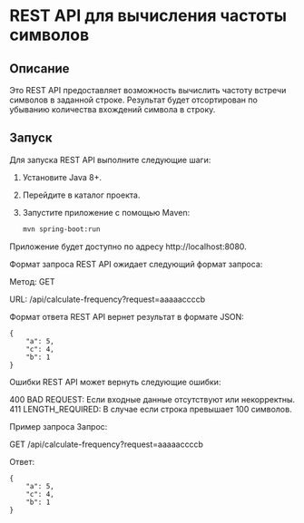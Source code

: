 # REST API для вычисления частоты символов

## Описание

Это REST API предоставляет возможность вычислить частоту встречи символов в заданной строке. 
Результат будет отсортирован по убыванию количества вхождений символа в строку.

## Запуск

Для запуска REST API выполните следующие шаги:

1. Установите Java 8+.
2. Перейдите в каталог проекта.
3. Запустите приложение с помощью Maven:

   ```bash
   mvn spring-boot:run

Приложение будет доступно по адресу http://localhost:8080.

Формат запроса
REST API ожидает следующий формат запроса:

Метод: GET

URL: /api/calculate-frequency?request=aaaaaccccb

Формат ответа
REST API вернет результат в формате JSON:

    {
        "a": 5,
        "c": 4,
        "b": 1
    }

Ошибки
REST API может вернуть следующие ошибки:

400 BAD REQUEST: Если входные данные отсутствуют или некорректны.
411 LENGTH_REQUIRED: В случае если строка превышает 100 символов.

Пример запроса
Запрос:

GET /api/calculate-frequency?request=aaaaaccccb

Ответ:

    {
        "a": 5,
        "c": 4,
        "b": 1
    }